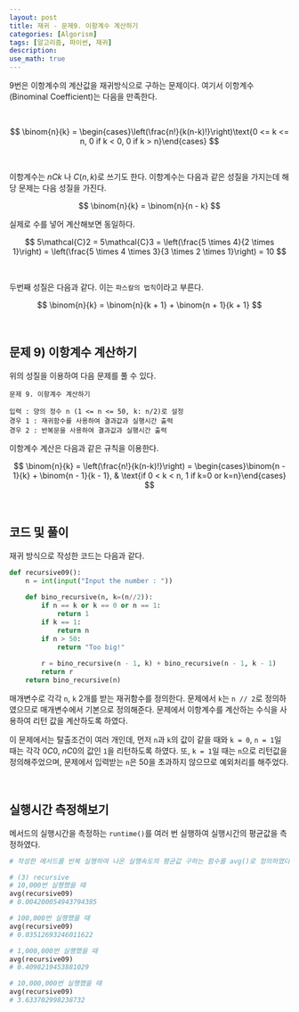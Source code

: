 ```yaml
---
layout: post
title: 재귀 - 문제9. 이항계수 계산하기
categories: [Algorism]
tags: [알고리즘, 파이썬, 재귀]
description: 
use_math: true
---
```



9번은 이항계수의 계산값을 재귀방식으로 구하는 문제이다. 여기서 이항계수(Binominal Coefficient)는 다음을 만족한다. 

<br>

$$
\binom{n}{k} = \begin{cases}\left(\frac{n!}{k(n-k)!}\right)\text{0 <= k <= n, 0 if k < 0, 0 if k > n}\end{cases}
$$


<br>

이항계수는 $nCk$ 나 $C(n, k)$로 쓰기도 한다. 이항계수는 다음과 같은 성질을 가지는데 해당 문제는 다음 성질을 가진다. 



$$
\binom{n}{k} = \binom{n}{n - k}
$$


실제로 수를 넣어 계산해보면 동일하다. 


$$
5\mathcal{C}2 = 5\mathcal{C}3 = \left(\frac{5 \times 4}{2 \times 1}\right) = \left(\frac{5 \times 4 \times 3}{3 \times 2 \times 1}\right) = 10
$$


<br>

두번째 성질은 다음과 같다. 이는 `파스칼의 법칙`이라고 부른다. 


$$
\binom{n}{k} = \binom{n}{k + 1} + \binom{n + 1}{k + 1}
$$


<br>

## 문제 9) 이항계수 계산하기

위의 성질을 이용하여 다음 문제를 풀 수 있다.

```
문제 9. 이항계수 계산하기

입력 : 양의 정수 n (1 <= n <= 50, k: n/2)로 설정
경우 1 : 재귀함수를 사용하여 결과값과 실행시간 출력
경우 2 : 반복문을 사용하여 결과값과 실행시간 출력
```

이항계수 계산은 다음과 같은 규칙을 이용한다.

$$
\binom{n}{k} = \left(\frac{n!}{k(n-k)!}\right) = \begin{cases}\binom{n - 1}{k} + \binom{n - 1}{k - 1}, & \text{if 0 < k < n, 1 if k=0 or k=n}\end{cases}
$$

<br>

## 코드 및 풀이

재귀 방식으로 작성한 코드는 다음과 같다.

```python
def recursive09():
    n = int(input("Input the number : "))
 
    def bino_recursive(n, k=(n//2)):
        if n == k or k == 0 or n == 1:
            return 1
        if k == 1:
            return n
        if n > 50:
            return "Too big!"
  
        r = bino_recursive(n - 1, k) + bino_recursive(n - 1, k - 1)
        return r
    return bino_recursive(n)
```


매개변수로 각각 `n`, `k` 2개를 받는 재귀함수를 정의한다. 문제에서 `k`는 `n // 2`로 정의하였으므로 매개변수에서 기본으로 정의해준다. 문제에서 이항계수를 계산하는 수식을 사용하여 리턴 값을 계산하도록 하였다. 

이 문제에서는 탈출조건이 여러 개인데, 먼저 `n`과 `k`의 값이 같을 때와 `k = 0`, `n = 1`일 때는 각각 $0C0$, $nC0$의 값인 `1`을 리턴하도록 하였다. 또, `k = 1`일 때는 `n`으로 리턴값을 정의해주었으며, 문제에서 입력받는 `n`은 50을 초과하지 않으므로 예외처리를 해주었다. 


<br>

## 실행시간 측정해보기

메서드의 실행시간을 측정하는 `runtime()`를 여러 번 실행하여 실행시간의 평균값을 측정하였다. 

```python
# 작성한 메서드를 반복 실행하여 나온 실행속도의 평균값 구하는 함수를 avg()로 정의하였다.

# (3) recursive
# 10,000번 실행했을 때
avg(recursive09)
# 0.004200054943794385

# 100,000번 실행했을 때
avg(recursive09)
# 0.03512693246011622

# 1,000,000번 실행했을 때
avg(recursive09)
# 0.4098219453881029

# 10,000,000번 실행했을 때
avg(recursive09)
# 3.633702998238732
```



<br>